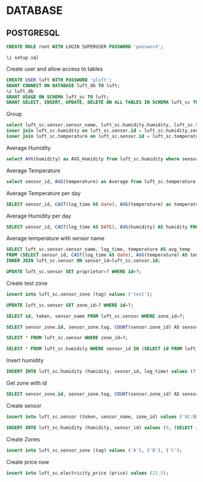 # DATABASE

## POSTGRESQL

```SQL
CREATE ROLE root WITH LOGIN SUPERUSER PASSWORD 'password';
```
```POSTGRESQL
\i setup.sql
```

Create user and allow access to tables
```SQL
CREATE USER luft WITH PASSWORD 'pluft';
GRANT CONNECT ON DATABASE luft_db TO luft;
\c luft_db
GRANT USAGE ON SCHEMA luft_sc TO luft;
GRANT SELECT, INSERT, UPDATE, DELETE ON ALL TABLES IN SCHEMA luft_sc TO luft;
```

Group 
```SQL
select luft_sc.sensor.sensor_name, luft_sc.humidity.humidity, luft_sc.temperature.temperature, luft_sc.humidity.log_time from luft_sc.sensor 
inner join luft_sc.humidity on luft_sc.sensor.id = luft_sc.humidity.sensor_id 
inner join luft_sc.temperature on luft_sc.sensor.id = luft_sc.temperature.sensor_id;
```

Average Humidity
```SQL
select AVG(humidity) as AVG_Humidity from luft_sc.humidity where sensor_id=1;
```

Average Temperature
```SQL
select sensor_id, AVG(temperature) as Average from luft_sc.temperature group by sensor_id;
```

Average Temperature per day
```SQL
SELECT sensor_id, CAST(log_time AS date), AVG(temperature) as temperature FROM luft_sc.temperature where sensor_id=1 GROUP BY sensor_id, CAST(log_time as date);
```

Average Humidity per day
```SQL
SELECT sensor_id, CAST(log_time AS DATE), AVG(humidity) AS humidity FROM luft_sc.humidity WHERE sensor_id=1 GROUP BY sensor_id, CAST(log_time AS DATE);
```

Average temperature with sensor name
```SQL
SELECT luft_sc.sensor.sensor_name, log_time, temperature AS avg_temp 
FROM (SELECT sensor_id, CAST(log_time AS date), AVG(temperature) AS temperature FROM luft_sc.temperature WHERE sensor_id=1 GROUP BY sensor_id, CAST(log_time AS DATE)) AS _
INNER JOIN luft_sc.sensor ON sensor_id=luft_sc.sensor.id;
```

```SQL
UPDATE luft_sc.sensor SET proprietor=? WHERE id=?;
```

Create test zone
```SQL
insert into luft_sc.sensor_zone (tag) values ('test');
```

```SQL
UPDATE luft_sc.sensor SET zone_id=? WHERE id=?;
```

```SQL
SELECT id, token, sensor_name FROM luft_sc.sensor WHERE zone_id=?;
```

```SQL
SELECT sensor_zone.id, sensor_zone.tag, COUNT(sensor.zone_id) AS sensor_count FROM sensor_zone LEFT JOIN sensor ON sensor_zone.id = sensor.zone_id GROUP BY sensor_zone.id, sensor_zone.tag;
```

```SQL
SELECT * FROM luft_sc.sensor WHERE zone_id=?;

SELECT * FROM luft_sc.humidity WHERE sensor_id IN (SELECT id FROM luft_sc.sensor WHERE zone_id=?) ORDER BY log_time DESC LIMIT 1;
```

Insert humidity
```SQL
INSERT INTO luft_sc.humidity (humidity, sensor_id, log_time) values (?, SELECT id FROM (SELECT id FROM luft_sc.sensor WHERE token=?), ?);
```

Get zone with id
```SQL
SELECT sensor_zone.id, sensor_zone.tag, COUNT(sensor.zone_id) AS sensor_count FROM luft_sc.sensor_zone LEFT JOIN luft_sc.sensor ON sensor_zone.id = sensor.zone_id WHERE sensor_zone.id=? GROUP BY sensor_zone.id, sensor_zone.tag ORDER BY sensor_count DESC;
```

Create sensor
```SQL
insert into luft_sc.sensor (token, sensor_name, zone_id) values ('0C:B8:15:D2:14:BC', 'esp32_TH', 1);
```

```SQL
INSERT INTO luft_sc.humidity (humidity, sensor_id) values (0, (SELECT id FROM luft_sc.sensor WHERE token='0C:B8:15:D2:14:BC'));
```

Create Zones
```SQL
insert into luft_sc.sensor_zone (tag) values ('A'), ('B'), ('C');
```

Create price now
```SQL
insert into luft_sc.electricity_price (price) values (22.5);
```
